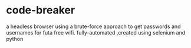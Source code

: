 # code-breaker
a headless browser using a brute-force approach to get passwords and usernames for futa free wifi. fully-automated ,created using selenium and python
